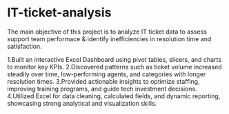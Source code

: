 # IT-ticket-analysis
The main objective of this project is to analyze IT ticket data to assess support team performace & identify inefficiencies in resolution time and satisfaction.

1.Built an interactive Excel Dashboard using pivot tables, slicers, and charts to monitor key KPIs.
2.Discovered patterns such as ticket volume increased steadily over time, low-performing agents, and categories with longer resolution times.
3.Provided actionable insights to optimize staffing, improving training programs, and guide tech investment decisions.
4.Utilized Excel for data cleaning, calculated fields, and dynamic reporting, showcasing strong analytical and visualization skills.
